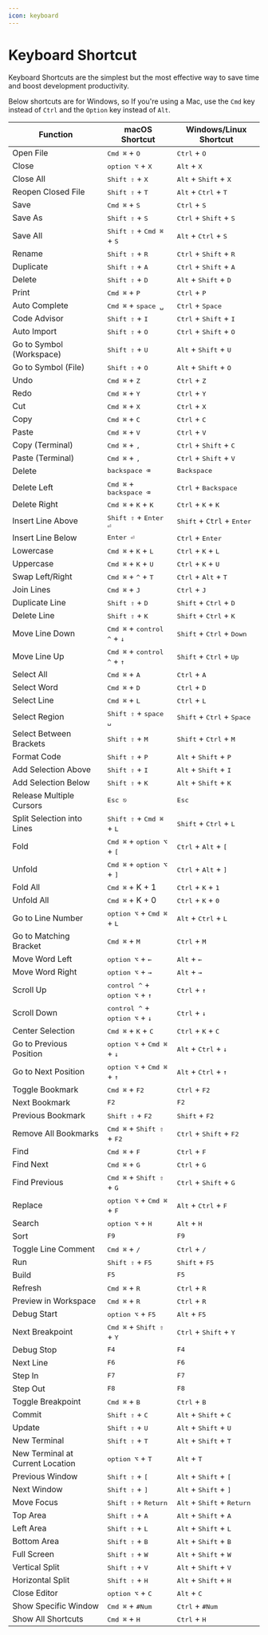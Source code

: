 ```yaml
---
icon: keyboard
---
```


# Keyboard Shortcut

Keyboard Shortcuts are the simplest but the most effective way to save time and boost development productivity.

Below shortcuts are for Windows, so If you're using a Mac, use the `Cmd` key instead of `Ctrl` and the `Option` key instead of `Alt`.

| Function                         | macOS Shortcut                                            | Windows/Linux Shortcut                                  |
| -------------------------------- | --------------------------------------------------------- | ------------------------------------------------------- |
| Open File                        | <kbd>Cmd ⌘</kbd> + <kbd>O</kbd>                           | <kbd>Ctrl</kbd> + <kbd>O</kbd>                          |
| Close                            | <kbd>option ⌥</kbd> + <kbd>X</kbd>                        | <kbd>Alt</kbd> + <kbd>X</kbd>                           |
| Close All                        | <kbd>Shift ⇧</kbd> + <kbd>X</kbd>                         | <kbd>Alt</kbd> + <kbd>Shift</kbd> + <kbd>X</kbd>        |
| Reopen Closed File               | <kbd>Shift ⇧</kbd> + <kbd>T</kbd>                         | <kbd>Alt</kbd> + <kbd>Ctrl</kbd> + <kbd>T</kbd>         |
| Save                             | <kbd>Cmd ⌘</kbd> + <kbd>S</kbd>                           | <kbd>Ctrl</kbd> + <kbd>S</kbd>                          |
| Save As                          | <kbd>Shift ⇧</kbd> + <kbd>S</kbd>                         | <kbd>Ctrl</kbd> + <kbd>Shift</kbd> + <kbd>S</kbd>       |
| Save All                         | <kbd>Shift ⇧</kbd> + <kbd>Cmd ⌘</kbd> + <kbd>S</kbd>      | <kbd>Alt</kbd> + <kbd>Ctrl</kbd> + <kbd>S</kbd>         |
| Rename                           | <kbd>Shift ⇧</kbd> + <kbd>R</kbd>                         | <kbd>Ctrl</kbd> + <kbd>Shift</kbd> + <kbd>R</kbd>       |
| Duplicate                        | <kbd>Shift ⇧</kbd> + <kbd>A</kbd>                         | <kbd>Ctrl</kbd> + <kbd>Shift</kbd> + <kbd>A</kbd>       |
| Delete                           | <kbd>Shift ⇧</kbd> + <kbd>D</kbd>                         | <kbd>Alt</kbd> + <kbd>Shift</kbd> + <kbd>D</kbd>        |
| Print                            | <kbd>Cmd ⌘</kbd> + <kbd>P</kbd>                           | <kbd>Ctrl</kbd> + <kbd>P</kbd>                          |
| Auto Complete                    | <kbd>Cmd ⌘</kbd> + <kbd>space ␣</kbd>                     | <kbd>Ctrl</kbd> + <kbd>Space</kbd>                      |
| Code Advisor                     | <kbd>Shift ⇧</kbd> + <kbd>I</kbd>                         | <kbd>Ctrl</kbd> + <kbd>Shift</kbd> + <kbd>I</kbd>       |
| Auto Import                      | <kbd>Shift ⇧</kbd> + <kbd>O</kbd>                         | <kbd>Ctrl</kbd> + <kbd>Shift</kbd> + <kbd>O</kbd>       |
| Go to Symbol (Workspace)         | <kbd>Shift ⇧</kbd> + <kbd>U</kbd>                         | <kbd>Alt</kbd> + <kbd>Shift</kbd> + <kbd>U</kbd>        |
| Go to Symbol (File)              | <kbd>Shift ⇧</kbd> + <kbd>O</kbd>                         | <kbd>Alt</kbd> + <kbd>Shift</kbd> + <kbd>O</kbd>        |
| Undo                             | <kbd>Cmd ⌘</kbd> + <kbd>Z</kbd>                           | <kbd>Ctrl</kbd> + <kbd>Z</kbd>                          |
| Redo                             | <kbd>Cmd ⌘</kbd> + <kbd>Y</kbd>                           | <kbd>Ctrl</kbd> + <kbd>Y</kbd>                          |
| Cut                              | <kbd>Cmd ⌘</kbd> + <kbd>X</kbd>                           | <kbd>Ctrl</kbd> + <kbd>X</kbd>                          |
| Copy                             | <kbd>Cmd ⌘</kbd> + <kbd>C</kbd>                           | <kbd>Ctrl</kbd> + <kbd>C</kbd>                          |
| Paste                            | <kbd>Cmd ⌘</kbd> + <kbd>V</kbd>                           | <kbd>Ctrl</kbd> + <kbd>V</kbd>                          |
| Copy (Terminal)                  | <kbd>Cmd ⌘</kbd> + <kbd>,</kbd>                           | <kbd>Ctrl</kbd> + <kbd>Shift</kbd> + <kbd>C</kbd>       |
| Paste (Terminal)                 | <kbd>Cmd ⌘</kbd> + <kbd>,</kbd>                           | <kbd>Ctrl</kbd> + <kbd>Shift</kbd> + <kbd>V</kbd>       |
| Delete                           | <kbd>backspace ⌫</kbd>                                    | <kbd>Backspace</kbd>                                    |
| Delete Left                      | <kbd>Cmd ⌘</kbd> + <kbd>backspace ⌫</kbd>                 | <kbd>Ctrl</kbd> + <kbd>Backspace</kbd>                  |
| Delete Right                     | <kbd>Cmd ⌘</kbd> + <kbd>K</kbd> + <kbd>K</kbd>            | <kbd>Ctrl</kbd> + <kbd>K</kbd> + <kbd>K</kbd>           |
| Insert Line Above                | <kbd>Shift ⇧</kbd> + <kbd>Enter ⏎</kbd>                   | <kbd>Shift</kbd> + <kbd>`Ctrl`</kbd> + <kbd>Enter</kbd> |
| Insert Line Below                | <kbd>Enter ⏎</kbd>                                        | <kbd>Ctrl</kbd> + <kbd>Enter</kbd>                      |
| Lowercase                        | <kbd>Cmd ⌘</kbd> + <kbd>K</kbd> + <kbd>L</kbd>            | <kbd>Ctrl</kbd> + <kbd>K</kbd> + <kbd>L</kbd>           |
| Uppercase                        | <kbd>Cmd ⌘</kbd> + <kbd>K</kbd> + <kbd>U</kbd>            | <kbd>Ctrl</kbd> + <kbd>K</kbd> + <kbd>U</kbd>           |
| Swap Left/Right                  | <kbd>Cmd ⌘</kbd> + <kbd>^</kbd> + <kbd>T</kbd>            | <kbd>Ctrl</kbd> + <kbd>Alt</kbd> + <kbd>T</kbd>         |
| Join Lines                       | <kbd>Cmd ⌘</kbd> + <kbd>J</kbd>                           | <kbd>Ctrl</kbd> + <kbd>J</kbd>                          |
| Duplicate Line                   | <kbd>Shift ⇧</kbd> + <kbd>D</kbd>                         | <kbd>Shift</kbd> + <kbd>Ctrl</kbd> + <kbd>D</kbd>       |
| Delete Line                      | <kbd>Shift ⇧</kbd> + <kbd>K</kbd>                         | <kbd>Shift</kbd> + <kbd>Ctrl</kbd> + <kbd>K</kbd>       |
| Move Line Down                   | <kbd>Cmd ⌘</kbd> + <kbd>control ^</kbd>  + <kbd>↓</kbd>   | <kbd>Shift</kbd> + <kbd>Ctrl</kbd> + <kbd>Down</kbd>    |
| Move Line Up                     | <kbd>Cmd ⌘</kbd> + <kbd>control ^</kbd> + <kbd>↑</kbd>    | <kbd>Shift</kbd> + <kbd>Ctrl</kbd> + <kbd>Up</kbd>      |
| Select All                       | <kbd>Cmd ⌘</kbd> + <kbd>A</kbd>                           | <kbd>Ctrl</kbd> + <kbd>A</kbd>                          |
| Select Word                      | <kbd>Cmd ⌘</kbd> + <kbd>D</kbd>                           | <kbd>Ctrl</kbd> + <kbd>D</kbd>                          |
| Select Line                      | <kbd>Cmd ⌘</kbd> + <kbd>L</kbd>                           | <kbd>Ctrl</kbd> + <kbd>L</kbd>                          |
| Select Region                    | <kbd>Shift ⇧</kbd> + <kbd>space ␣</kbd>                   | <kbd>Shift</kbd> + <kbd>Ctrl</kbd> + <kbd>Space</kbd>   |
| Select Between Brackets          | <kbd>Shift ⇧</kbd> + <kbd>M</kbd>                         | <kbd>Shift</kbd> + <kbd>Ctrl</kbd> + <kbd>M</kbd>       |
| Format Code                      | <kbd>Shift ⇧</kbd> + <kbd>P</kbd>                         | <kbd>Alt</kbd> + <kbd>Shift</kbd> + <kbd>P</kbd>        |
| Add Selection Above              | <kbd>Shift ⇧</kbd> + <kbd>I</kbd>                         | <kbd>Alt</kbd> + <kbd>Shift</kbd> + <kbd>I</kbd>        |
| Add Selection Below              | <kbd>Shift ⇧</kbd> + <kbd>K</kbd>                         | <kbd>Alt</kbd> + <kbd>Shift</kbd> + <kbd>K</kbd>        |
| Release Multiple Cursors         | <kbd>Esc ⎋</kbd>                                          | <kbd>Esc</kbd>                                          |
| Split Selection into Lines       | <kbd>Shift ⇧</kbd> + <kbd>Cmd ⌘</kbd> + <kbd>L</kbd>      | <kbd>Shift</kbd> + <kbd>Ctrl</kbd> + <kbd>L</kbd>       |
| Fold                             | <kbd>Cmd ⌘</kbd> + <kbd>option ⌥</kbd> + <kbd>\[</kbd>    | <kbd>Ctrl</kbd> + <kbd>Alt</kbd> + <kbd>\[</kbd>        |
| Unfold                           | <kbd>Cmd ⌘</kbd> + <kbd>option ⌥</kbd> + <kbd>]</kbd>     | <kbd>Ctrl</kbd> + <kbd>Alt</kbd> + <kbd>]</kbd>         |
| Fold All                         | <kbd>Cmd ⌘</kbd> + K + 1                                  | <kbd>Ctrl</kbd> + <kbd>K</kbd> + <kbd>1</kbd>           |
| Unfold All                       | <kbd>Cmd ⌘</kbd> + K + 0                                  | <kbd>Ctrl</kbd> + <kbd>K</kbd> + <kbd>0</kbd>           |
| Go to Line Number                | <kbd>option ⌥</kbd> + <kbd>Cmd ⌘</kbd> + <kbd>L</kbd>     | <kbd>Alt</kbd> + <kbd>Ctrl</kbd> + <kbd>L</kbd>         |
| Go to Matching Bracket           | <kbd>Cmd ⌘</kbd> + <kbd>M</kbd>                           | <kbd>Ctrl</kbd> + <kbd>M</kbd>                          |
| Move Word Left                   | <kbd>option ⌥</kbd> + <kbd>←</kbd>                        | <kbd>Alt</kbd> + <kbd>←</kbd>                           |
| Move Word Right                  | <kbd>option ⌥</kbd> + <kbd>→</kbd>                        | <kbd>Alt</kbd> + <kbd>→</kbd>                           |
| Scroll Up                        | <kbd>control ^</kbd> + <kbd>option ⌥</kbd> + <kbd>↑</kbd> | <kbd>Ctrl</kbd> + <kbd>↑</kbd>                          |
| Scroll Down                      | <kbd>control ^</kbd> + <kbd>option ⌥</kbd> + <kbd>↓</kbd> | <kbd>Ctrl</kbd> + <kbd>↓</kbd>                          |
| Center Selection                 | <kbd>Cmd ⌘</kbd> + <kbd>K</kbd> + <kbd>C</kbd>            | <kbd>Ctrl</kbd> + <kbd>K</kbd> + <kbd>C</kbd>           |
| Go to Previous Position          | <kbd>option ⌥</kbd> + <kbd>Cmd ⌘</kbd> + <kbd>↓</kbd>     | <kbd>Alt</kbd> + <kbd>Ctrl</kbd> + <kbd>↓</kbd>         |
| Go to Next Position              | <kbd>option ⌥</kbd> + <kbd>Cmd ⌘</kbd> + <kbd>↑</kbd>     | <kbd>Alt</kbd> + <kbd>Ctrl</kbd> + <kbd>↑</kbd>         |
| Toggle Bookmark                  | <kbd>Cmd ⌘</kbd> + <kbd>F2</kbd>                          | <kbd>Ctrl</kbd> + <kbd>F2</kbd>                         |
| Next Bookmark                    | <kbd>F2</kbd>                                             | <kbd>F2</kbd>                                           |
| Previous Bookmark                | <kbd>Shift ⇧</kbd> + <kbd>F2</kbd>                        | <kbd>Shift</kbd> + <kbd>F2</kbd>                        |
| Remove All Bookmarks             | <kbd>Cmd ⌘</kbd> + <kbd>Shift ⇧</kbd> + <kbd>F2</kbd>     | <kbd>Ctrl</kbd> + <kbd>Shift</kbd> + <kbd>F2</kbd>      |
| Find                             | <kbd>Cmd ⌘</kbd> + <kbd>F</kbd>                           | <kbd>Ctrl</kbd> + <kbd>F</kbd>                          |
| Find Next                        | <kbd>Cmd ⌘</kbd> + <kbd>G</kbd>                           | <kbd>Ctrl</kbd> + <kbd>G</kbd>                          |
| Find Previous                    | <kbd>Cmd ⌘</kbd> + <kbd>Shift ⇧</kbd> + <kbd>G</kbd>      | <kbd>Ctrl</kbd> + <kbd>Shift</kbd> + <kbd>G</kbd>       |
| Replace                          | <kbd>option ⌥</kbd> + <kbd>Cmd ⌘</kbd> + <kbd>F</kbd>     | <kbd>Alt</kbd> + <kbd>Ctrl</kbd> + <kbd>F</kbd>         |
| Search                           | <kbd>option ⌥</kbd> + <kbd>H</kbd>                        | <kbd>Alt</kbd> + <kbd>H</kbd>                           |
| Sort                             | <kbd>F9</kbd>                                             | <kbd>F9</kbd>                                           |
| Toggle Line Comment              | <kbd>Cmd ⌘</kbd> +  <kbd>/</kbd>                          | <kbd>Ctrl</kbd> + <kbd>/</kbd>                          |
| Run                              | <kbd>Shift ⇧</kbd> + <kbd>F5</kbd>                        | <kbd>Shift</kbd> + <kbd>F5</kbd>                        |
| Build                            | <kbd>F5</kbd>                                             | <kbd>F5</kbd>                                           |
| Refresh                          | <kbd>Cmd ⌘</kbd> +  <kbd>R</kbd>                          | <kbd>Ctrl</kbd> + <kbd>R</kbd>                          |
| Preview in Workspace             | <kbd>Cmd ⌘</kbd> + <kbd>R</kbd>                           | <kbd>Ctrl</kbd> + <kbd>R</kbd>                          |
| Debug Start                      | <kbd>option ⌥</kbd> + <kbd>F5</kbd>                       | <kbd>Alt</kbd> + <kbd>F5</kbd>                          |
| Next Breakpoint                  | <kbd>Cmd ⌘</kbd> + <kbd>Shift ⇧</kbd> + <kbd>Y</kbd>      | <kbd>Ctrl</kbd> + <kbd>Shift</kbd> + <kbd>Y</kbd>       |
| Debug Stop                       | <kbd>F4</kbd>                                             | <kbd>F4</kbd>                                           |
| Next Line                        | <kbd>F6</kbd>                                             | <kbd>F6</kbd>                                           |
| Step In                          | <kbd>F7</kbd>                                             | <kbd>F7</kbd>                                           |
| Step Out                         | <kbd>F8</kbd>                                             | <kbd>F8</kbd>                                           |
| Toggle Breakpoint                | <kbd>Cmd ⌘</kbd> + <kbd>B</kbd>                           | <kbd>Ctrl</kbd> + <kbd>B</kbd>                          |
| Commit                           | <kbd>Shift ⇧</kbd> + <kbd>C</kbd>                         | <kbd>Alt</kbd> + <kbd>Shift</kbd> + <kbd>C</kbd>        |
| Update                           | <kbd>Shift ⇧</kbd> + <kbd>U</kbd>                         | <kbd>Alt</kbd> + <kbd>Shift</kbd> + <kbd>U</kbd>        |
| New Terminal                     | <kbd>Shift ⇧</kbd> + <kbd>T</kbd>                         | <kbd>Alt</kbd> + <kbd>Shift</kbd> + <kbd>T</kbd>        |
| New Terminal at Current Location | <kbd>option ⌥</kbd> + <kbd>T</kbd>                        | <kbd>Alt</kbd> + <kbd>T</kbd>                           |
| Previous Window                  | <kbd>Shift ⇧</kbd> + <kbd>\[</kbd>                        | <kbd>Alt</kbd> + <kbd>Shift</kbd> + <kbd>\[</kbd>       |
| Next Window                      | <kbd>Shift ⇧</kbd> + <kbd>]</kbd>                         | <kbd>Alt</kbd> + <kbd>Shift</kbd> + <kbd>]</kbd>        |
| Move Focus                       | <kbd>Shift ⇧</kbd> + <kbd>Return</kbd>                    | <kbd>Alt</kbd> + <kbd>Shift</kbd> + <kbd>Return</kbd>   |
| Top Area                         | <kbd>Shift ⇧</kbd> + <kbd>A</kbd>                         | <kbd>Alt</kbd> + <kbd>Shift</kbd> + <kbd>A</kbd>        |
| Left Area                        | <kbd>Shift ⇧</kbd> + <kbd>L</kbd>                         | <kbd>Alt</kbd> + <kbd>Shift</kbd> + <kbd>L</kbd>        |
| Bottom Area                      | <kbd>Shift ⇧</kbd> + <kbd>B</kbd>                         | <kbd>Alt</kbd> + <kbd>Shift</kbd> + <kbd>B</kbd>        |
| Full Screen                      | <kbd>Shift ⇧</kbd> + <kbd>W</kbd>                         | <kbd>Alt</kbd> + <kbd>Shift</kbd> + <kbd>W</kbd>        |
| Vertical Split                   | <kbd>Shift ⇧</kbd> + <kbd>V</kbd>                         | <kbd>Alt</kbd> + <kbd>Shift</kbd> + <kbd>V</kbd>        |
| Horizontal Split                 | <kbd>Shift ⇧</kbd> + <kbd>H</kbd>                         | <kbd>Alt</kbd> + <kbd>Shift</kbd> + <kbd>H</kbd>        |
| Close Editor                     | <kbd>option ⌥</kbd> + <kbd>C</kbd>                        | <kbd>Alt</kbd> + <kbd>C</kbd>                           |
| Show Specific Window             | <kbd>Cmd ⌘</kbd> + <kbd>#Num</kbd>                        | <kbd>Ctrl</kbd> + <kbd>#Num</kbd>                       |
| Show All Shortcuts               | <kbd>Cmd ⌘</kbd> + <kbd>H</kbd>                           | <kbd>Ctrl</kbd> + <kbd>H</kbd>                          |
